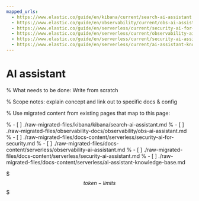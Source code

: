 ```yaml
---
mapped_urls:
  - https://www.elastic.co/guide/en/kibana/current/search-ai-assistant.html
  - https://www.elastic.co/guide/en/observability/current/obs-ai-assistant.html
  - https://www.elastic.co/guide/en/serverless/current/security-ai-for-security.html
  - https://www.elastic.co/guide/en/serverless/current/observability-ai-assistant.html
  - https://www.elastic.co/guide/en/serverless/current/security-ai-assistant.html
  - https://www.elastic.co/guide/en/serverless/current/ai-assistant-knowledge-base.html
---
```


# AI assistant

% What needs to be done: Write from scratch

% Scope notes: explain concept and link out to specific docs & config

% Use migrated content from existing pages that map to this page:

% - [ ] ./raw-migrated-files/kibana/kibana/search-ai-assistant.md
% - [ ] ./raw-migrated-files/observability-docs/observability/obs-ai-assistant.md
% - [ ] ./raw-migrated-files/docs-content/serverless/security-ai-for-security.md
% - [ ] ./raw-migrated-files/docs-content/serverless/observability-ai-assistant.md
% - [ ] ./raw-migrated-files/docs-content/serverless/security-ai-assistant.md
% - [ ] ./raw-migrated-files/docs-content/serverless/ai-assistant-knowledge-base.md

$$$token-limits$$$